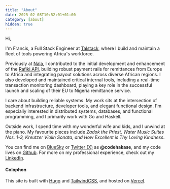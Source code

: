 ```yaml
---
title: "About"
date: 2025-02-08T10:52:01+01:00
category: [about]
hidden: true
---
```


Hi,

I'm Francis, a Full Stack Engineer at [Talstack](https://talstack.com?ref=codehakase.com), where I build and maintain a fleet of tools powering Africa's workforce.

Previously at [Nala](https://nala.com?ref=codehakase.com), I contributed to the initial development and enhancement of the [Rafiki API](https://rafiki.com?ref=codehakase.com), building robust payment rails for remittances from Europe to Africa and integrating payout solutions across diverse African regions. I also developed and maintained critical internal tools, including a real-time transaction monitoring dashboard, playing a key role in the successful launch and scaling of their EU to Nigeria remittance service.

I care about building reliable systems. My work sits at the intersection of backend infrastructure, developer tools, and elegant functional design. I'm especially interested in distributed systems, databases, and functional programming, and I primarily work with Go and Haskell. 

Outside work, I spend time with my wonderful wife and kids, and I unwind at the piano. My favourite pieces include *Zadok the Priest, Water Music Suites Nos. 1-3, Kreutzer Violin Sonata, and How Excellent is Thy Loving Kindness*. 

You can find me on [BlueSky](https://bsky.app/profile/codehakase.com?ref=codehakase.com) or [Twitter (X)](https://x.com/codehakase?ref=codehakase) as **@codehakase**, and my code lives on [Github](https://github.com/codehakase?ref=codehakase.com). For more on my professional experience, check out my [LinkedIn](https://linkedin.com/in/codehakase?ref=codehakase.com).

#### Colophon

This site is built with [Hugo](https://gohugo.io) and [TailwindCSS](https://tailwindcss.com), and hosted on [Vercel](https://vercel.com).
